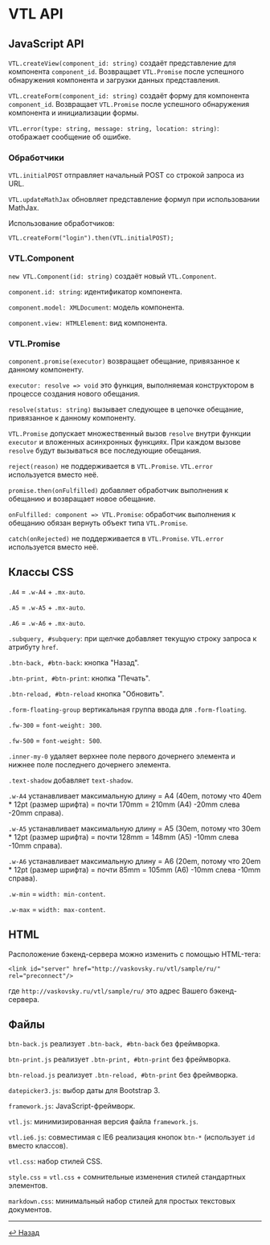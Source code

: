 # VTL API

## JavaScript API

`VTL.createView(component_id: string)` создаёт представление для компонента `component_id`.
Возвращает `VTL.Promise` после успешного обнаружения компонента и загрузки данных представления.

`VTL.createForm(component_id: string)` создаёт форму для компонента `component_id`.
Возвращает `VTL.Promise` после успешного обнаружения компонента и инициализации формы.

`VTL.error(type: string, message: string, location: string)`: отображает сообщение об ошибке.

### Обработчики

`VTL.initialPOST` отправляет начальный POST со строкой запроса из URL.

`VTL.updateMathJax` обновляет представление формул при использовании MathJax.

Использование обработчиков:
```
VTL.createForm("login").then(VTL.initialPOST);
```

### VTL.Component

`new VTL.Component(id: string)` создаёт новый `VTL.Component`.

`component.id: string`: идентификатор компонента.

`component.model: XMLDocument`: модель компонента.

`component.view: HTMLElement`: вид компонента.

### VTL.Promise

`component.promise(executor)` возвращает обещание, привязанное к данному компоненту.

`executor: resolve => void` это функция, выполняемая конструктором в процессе создания нового обещания.

`resolve(status: string)` вызывает следующее в цепочке обещание, привязанное к данному компоненту.

`VTL.Promise` допускает множественный вызов `resolve` внутри функции `executor` и вложенных асинхронных функциях.
При каждом вызове `resolve` будут вызываться все последующие обещания.

`reject(reason)` не поддерживается в `VTL.Promise`. `VTL.error` используется вместо неё.

`promise.then(onFulfilled)` добавляет обработчик выполнения к обещанию и возвращает новое обещание.

`onFulfilled: component => VTL.Promise`: обработчик выполнения к обещанию обязан вернуть объект типа `VTL.Promise`.

`catch(onRejected)` не поддерживается в `VTL.Promise`. `VTL.error` используется вместо неё.

## Классы CSS

`.A4` = `.w-A4` + `.mx-auto`.

`.A5` = `.w-A5` + `.mx-auto`.

`.A6` = `.w-A6` + `.mx-auto`.

`.subquery, #subquery`: при щелчке добавляет текущую строку запроса к атрибуту `href`.

`.btn-back, #btn-back`: кнопка "Назад".

`.btn-print, #btn-print`: кнопка "Печать".

`.btn-reload, #btn-reload` кнопка "Обновить".

`.form-floating-group` вертикальная группа ввода для `.form-floating`.

`.fw-300` = `font-weight: 300`.

`.fw-500` = `font-weight: 500`.

`.inner-my-0` удаляет верхнее поле первого дочернего элемента и нижнее поле последнего дочернего элемента.

`.text-shadow` добавляет `text-shadow`.

`.w-A4` устанавливает максимальную длину = A4
(40em, потому что 40em * 12pt (размер шрифта) =
 почти 170mm = 210mm (A4) -20mm слева -20mm справа).

`.w-A5` устанавливает максимальную длину = A5
(30em, потому что 30em * 12pt (размер шрифта) =
 почти 128mm = 148mm (A5) -10mm слева -10mm справа).

`.w-A6` устанавливает максимальную длину = A6
(20em, потому что 20em * 12pt (размер шрифта) =
 почти 85mm = 105mm (A6) -10mm слева -10mm справа).

`.w-min` = `width: min-content`.

`.w-max` = `width: max-content`.

## HTML

Расположение бэкенд-сервера можно изменить с помощью HTML-тега:
```
<link id="server" href="http://vaskovsky.ru/vtl/sample/ru/" rel="preconnect"/>
```
где `http://vaskovsky.ru/vtl/sample/ru/` это адрес Вашего бэкенд-сервера.

## Файлы

`btn-back.js` реализует `.btn-back, #btn-back` без фреймворка.

`btn-print.js` реализует `.btn-print, #btn-print` без фреймворка.

`btn-reload.js` реализует `.btn-reload, #btn-print` без фреймворка.

`datepicker3.js`: выбор даты для Bootstrap 3.

`framework.js`: JavaScript-фреймворк.

`vtl.js`: минимизированная версия файла `framework.js`.

`vtl.ie6.js`: совместимая с IE6 реализация кнопок `btn-*`
(использует `id` вместо классов).

`vtl.css`: набор стилей CSS.

`style.css` = `vtl.css` + сомнительные изменения стилей стандартных элементов.

`markdown.css`: минимальный набор стилей для простых текстовых документов.
________________________________________________________________________________
[↩ Назад](javascript:history.back();)
